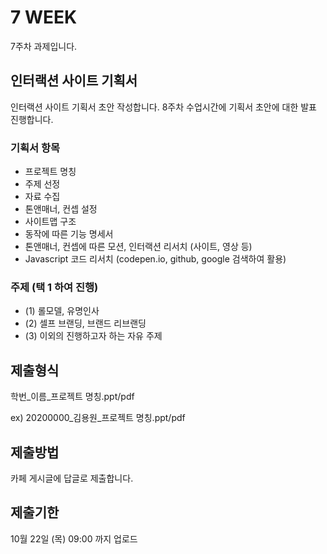 # 7 WEEK

7주차 과제입니다.

## 인터랙션 사이트 기획서

인터랙션 사이트 기획서 초안 작성합니다.
8주차 수업시간에 기획서 초안에 대한 발표 진행합니다.

### 기획서 항목

- 프로젝트 명칭
- 주제 선정
- 자료 수집
- 톤앤매너, 컨셉 설정
- 사이트맵 구조
- 동작에 따른 기능 명세서
- 톤앤매너, 컨셉에 따른 모션, 인터랙션 리서치 (사이트, 영상 등)
- Javascript 코드 리서치 (codepen.io, github, google 검색하여 활용)

### 주제 (택 1 하여 진행)

- (1) 롤모델, 유명인사
- (2) 셀프 브랜딩, 브랜드 리브랜딩
- (3) 이외의 진행하고자 하는 자유 주제

## 제출형식

학번_이름_프로젝트 명칭.ppt/pdf

ex) 20200000_김용원_프로젝트 명칭.ppt/pdf

## 제출방법

카페 게시글에 답글로 제출합니다.

## 제출기한

10월 22일 (목) 09:00 까지 업로드